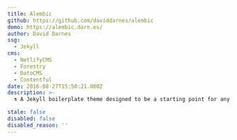 ```yaml
---
title: Alembic
github: https://github.com/daviddarnes/alembic
demo: https://alembic.darn.es/
author: David Darnes
ssg:
  - Jekyll
cms:
  - NetlifyCMS
  - Forestry
  - DatoCMS
  - Contentful
date: 2016-08-27T15:50:21.000Z
description: >-
  ⚗️ A Jekyll boilerplate theme designed to be a starting point for any Jekyll website

stale: false
disabled: false
disabled_reason: ''
---
```

